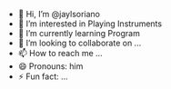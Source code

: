 - 👋 Hi, I’m @jaylsoriano
- 👀 I’m interested in Playing Instruments
- 🌱 I’m currently learning Program
- 💞️ I’m looking to collaborate on ...
- 📫 How to reach me ...
- 😄 Pronouns: him
- ⚡ Fun fact: ...

<!---
jaylsoriano/jaylsoriano is a ✨ special ✨ repository because its `README.md` (this file) appears on your GitHub profile.
You can click the Preview link to take a look at your changes.
--->

